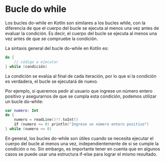 # Bucle do while

Los bucles do-while en Kotlin son similares a los bucles while, con la diferencia de que el cuerpo del bucle se ejecuta al menos una vez antes de evaluar la condición. Es decir, el cuerpo del bucle se ejecuta al menos una vez antes de que se compruebe la condición.

La sintaxis general del bucle do-while en Kotlin es:

```kotlin
do {
    // código a ejecutar
} while (condición)
```

La condición se evalúa al final de cada iteración, por lo que si la condición es verdadera, el bucle se ejecutará de nuevo.

Por ejemplo, si queremos pedir al usuario que ingrese un número entero positivo y asegurarnos de que se cumpla esta condición, podemos utilizar un bucle do-while:

```kotlin
var numero: Int
do {
    numero = readLine()!!.toInt()
    if (numero <= 0) println("Ingrese un número entero positivo")
} while (numero <= 0)
```

En general, los bucles do-while son útiles cuando se necesita ejecutar el cuerpo del bucle al menos una vez, independientemente de si se cumple la condición o no. Sin embargo, es importante tener en cuenta que en algunos casos se puede usar una estructura if-else para lograr el mismo resultado.
